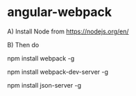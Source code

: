 # angular-webpack


A) Install Node from https://nodejs.org/en/

B) Then do

npm install webpack -g

npm install webpack-dev-server -g

npm install json-server -g
